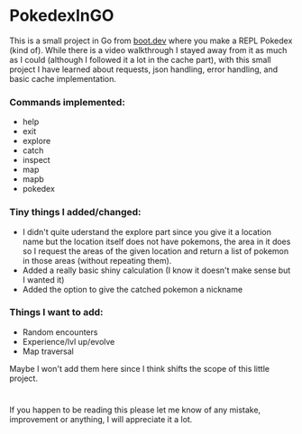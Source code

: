 # PokedexInGO
This is a small project in Go from  [boot.dev](https://www.boot.dev/) where you make a REPL Pokedex (kind of).
While there is a video walkthrough I stayed away from it as much as I could (although I followed it a lot in the cache part), with this small project I have learned about requests, json handling, error handling, and basic cache implementation.

### Commands implemented:
- help
- exit
- explore
- catch
- inspect
- map
- mapb
- pokedex

### Tiny things I added/changed:
- I didn't quite uderstand the explore part since you give it a location name but the location itself does not have pokemons, the area in it does so I request the areas of the given location and return a list of pokemon in those areas (without repeating them).
- Added a really basic shiny calculation (I know it doesn't make sense but I wanted it)
- Added the option to give the catched pokemon a nickname

### Things I want to add:
- Random encounters
- Experience/lvl up/evolve
- Map traversal

Maybe I won't add them here since I think shifts the scope of this little project.


#
If you happen to be reading this please let me know of any mistake, improvement or anything, I will appreciate it a lot.